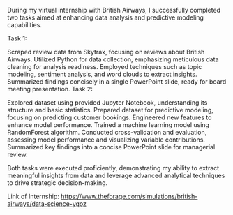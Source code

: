 During my virtual internship with British Airways, I successfully completed two tasks aimed at enhancing data analysis and predictive modeling capabilities.

Task 1:

Scraped review data from Skytrax, focusing on reviews about British Airways.
Utilized Python for data collection, emphasizing meticulous data cleaning for analysis readiness.
Employed techniques such as topic modeling, sentiment analysis, and word clouds to extract insights.
Summarized findings concisely in a single PowerPoint slide, ready for board meeting presentation.
Task 2:

Explored dataset using provided Jupyter Notebook, understanding its structure and basic statistics.
Prepared dataset for predictive modeling, focusing on predicting customer bookings.
Engineered new features to enhance model performance.
Trained a machine learning model using RandomForest algorithm.
Conducted cross-validation and evaluation, assessing model performance and visualizing variable contributions.
Summarized key findings into a concise PowerPoint slide for managerial review.

Both tasks were executed proficiently, demonstrating my ability to extract meaningful insights from data and leverage advanced analytical techniques to drive strategic decision-making.

Link of Internship: https://www.theforage.com/simulations/british-airways/data-science-yqoz
